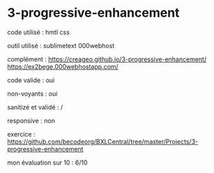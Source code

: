 # 3-progressive-enhancement

code utilisé : hmtl css

outil utilisé : sublimetext 000webhost

complément : https://creageo.github.io/3-progressive-enhancement/ https://ex2bege.000webhostapp.com/

code valide : oui

non-voyants : oui

sanitizé et validé : /

responsive : non

exercice : https://github.com/becodeorg/BXLCentral/tree/master/Projects/3-progressive-enhancement

mon évaluation sur 10 : 6/10
